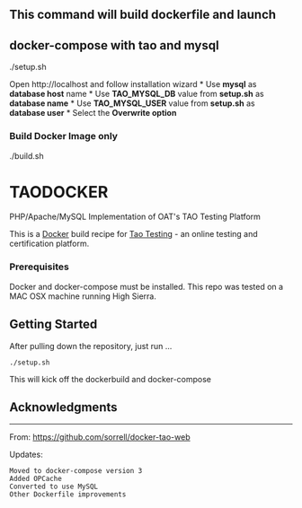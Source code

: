
## This command will build dockerfile and launch
## docker-compose with tao and mysql
./setup.sh

Open http://localhost and follow installation wizard
    * Use **mysql** as **database host** name
    * Use **TAO_MYSQL_DB** value from **setup.sh** as **database name**
    * Use **TAO_MYSQL_USER** value from **setup.sh** as **database user**
    * Select the **Overwrite option**

### Build Docker Image only
./build.sh



# TAODOCKER

PHP/Apache/MySQL Implementation of OAT's TAO Testing Platform

This is a [Docker](https://www.docker.com/) build recipe for [Tao Testing](http://taotesting.com/)  - an online testing and certification platform.

### Prerequisites

Docker and docker-compose must be installed.
This repo was tested on a MAC OSX machine running High Sierra.

## Getting Started

After pulling down the repository, just run ...
```
./setup.sh
```
This will kick off the dockerbuild and docker-compose



## Acknowledgments

-----------------
From:  https://github.com/sorrell/docker-tao-web

Updates:

    Moved to docker-compose version 3
    Added OPCache
    Converted to use MySQL
    Other Dockerfile improvements





